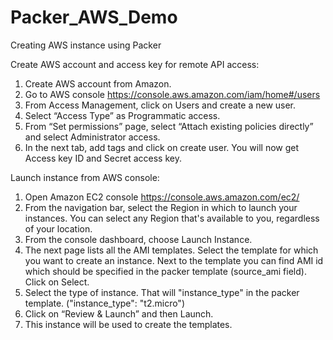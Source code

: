 # Packer_AWS_Demo
Creating AWS instance using Packer

Create AWS account and access key for remote API access:
1.	Create AWS account from Amazon.
2.	Go to AWS console 
    https://console.aws.amazon.com/iam/home#/users
3.	From Access Management, click on Users and create a new user.
4.	Select “Access Type” as Programmatic access.
5.	From “Set permissions” page, select “Attach existing policies directly” and select Administrator access.
6.	In the next tab, add tags and click on create user. You will now get Access key ID and Secret access key.
 
Launch instance from AWS console:
1.	Open Amazon EC2 console https://console.aws.amazon.com/ec2/
2.	From the navigation bar, select the Region in which to launch your instances. You can select any Region that's available to you, regardless of your location. 
3.	From the console dashboard, choose Launch Instance. 
4.	The next page lists all the AMI templates. Select the template for which you want to create an instance. Next to the template you can find AMI id which should be specified in the packer template (source_ami field). Click on Select.
5.	Select the type of instance. That will "instance_type" in the packer template. ("instance_type": "t2.micro")
6.	Click on “Review & Launch” and then Launch.
7.	This instance will be used to create the templates.



